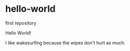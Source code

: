 # hello-world
first repository

Hello World!

I like wakesurfing because the wipes don't hurt as much.

